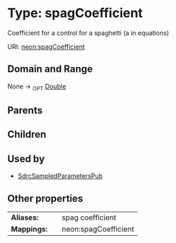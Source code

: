 
# Type: spagCoefficient


Coefficient for a control for a spaghetti (a in equations)

URI: [neon:spagCoefficient](https://data.neonscience.org/spagCoefficient)


## Domain and Range

None ->  <sub>OPT</sub> [Double](types/Double.md)

## Parents


## Children


## Used by

 * [SdrcSampledParametersPub](SdrcSampledParametersPub.md)

## Other properties

|  |  |  |
| --- | --- | --- |
| **Aliases:** | | spag coefficient |
| **Mappings:** | | neon:spagCoefficient |

